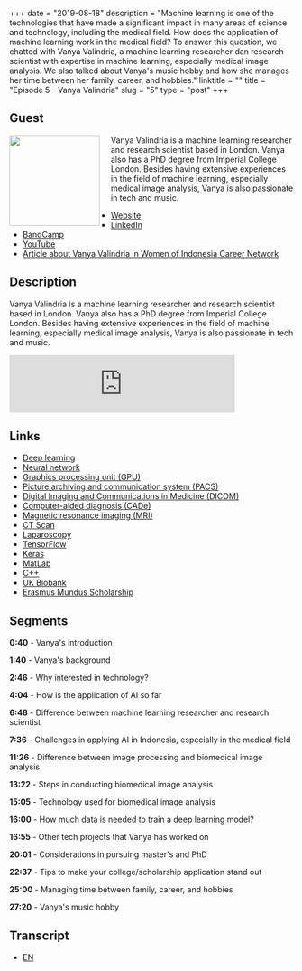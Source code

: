 +++
date = "2019-08-18"
description = "Machine learning is one of the technologies that have made a significant impact in many areas of science and technology, including the medical field. How does the application of machine learning work in the medical field? To answer this question, we chatted with Vanya Valindria, a machine learning researcher dan research scientist with expertise in machine learning, especially medical image analysis. We also talked about Vanya's music hobby and how she manages her time between her family, career, and hobbies."
linktitle = ""
title = "Episode 5 - Vanya Valindria"
slug = "5"
type = "post"
+++

## Guest

<img style="float: left; width: 160px; margin-right: 20px;" src="/img/ep5.png">

Vanya Valindria is a machine learning researcher and research scientist based in London. Vanya also has a PhD degree from Imperial College London. Besides having extensive experiences in the field of machine learning, especially medical image analysis, Vanya is also passionate in tech and music.

- [Website](https://vanya2v.wordpress.com)
- [LinkedIn](https://www.linkedin.com/in/vanyavalindria/)
- [BandCamp](https://vanya2v.bandcamp.com/)
- [YouTube](https://www.youtube.com/channel/UC000VnOeiJ_pAEl7SrlOlSg)
- [Article about Vanya Valindria in Women of Indonesia Career Network](https://wincareernetwork.com/blog/vanya-valindria)

## Description

Vanya Valindria is a machine learning researcher and research scientist based in London. Vanya also has a PhD degree from Imperial College London. Besides having extensive experiences in the field of machine learning, especially medical image analysis, Vanya is also passionate in tech and music.

<iframe src="https://anchor.fm/kartini-teknologi/embed/episodes/Episode-5---Pembelajaran-mesin-dan-analisis-citra-di-bidang-medis-bersama-Vanya-Valindria-e50sda" height="102px" width="400px" frameborder="0" scrolling="no"></iframe>

## Links

- [Deep learning](https://en.wikipedia.org/wiki/Deep_learning)
- [Neural network](https://en.wikipedia.org/wiki/Neural_network)
- [Graphics processing unit (GPU)](https://en.wikipedia.org/wiki/Graphics_processing_unit)
- [Picture archiving and communication system (PACS)](https://en.wikipedia.org/wiki/Picture_archiving_and_communication_system)
- [Digital Imaging and Communications in Medicine (DICOM)](https://en.wikipedia.org/wiki/DICOM)
- [Computer-aided diagnosis (CADe)](https://en.wikipedia.org/wiki/Computer-aided_diagnosis)
- [Magnetic resonance imaging (MRI)](https://en.wikipedia.org/wiki/Magnetic_resonance_imaging)
- [CT Scan](https://en.wikipedia.org/wiki/CT_scan)
- [Laparoscopy](https://en.wikipedia.org/wiki/Laparoscopy)
- [TensorFlow](https://www.tensorflow.org/)
- [Keras](http://keras.io/)
- [MatLab](https://www.mathworks.com/products/matlab.html)
- [C++](https://en.wikipedia.org/wiki/C%2B%2B)
- [UK Biobank](https://en.wikipedia.org/wiki/UK_Biobank)
- [Erasmus Mundus Scholarship](https://en.wikipedia.org/wiki/Erasmus_Mundus)

## Segments

**0:40** - Vanya's introduction

**1:40** - Vanya's background

**2:46** - Why interested in technology?

**4:04** - How is the application of AI so far

**6:48** - Difference between machine learning researcher and research scientist

**7:36** - Challenges in applying AI in Indonesia, especially in the medical field

**11:26** - Difference between image processing and biomedical image analysis

**13:22** - Steps in conducting biomedical image analysis

**15:05** - Technology used for biomedical image analysis

**16:00** - How much data is needed to train a deep learning model?

**16:55** - Other tech projects that Vanya has worked on

**20:01** - Considerations in pursuing master's and PhD

**22:37** - Tips to make your college/scholarship application stand out

**25:00** - Managing time between family, career, and hobbies

**27:20** - Vanya's music hobby

## Transcript

- [EN](transcript)
